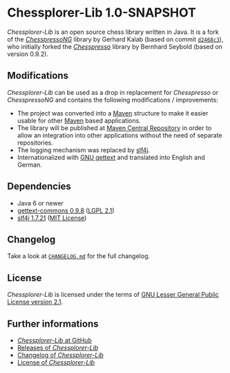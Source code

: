 Chessplorer-Lib 1.0-SNAPSHOT
============================

*Chessplorer-Lib* is an open source chess library written in Java. It is a fork
of the [*ChesspressoNG*](https://github.com/gkalab/chesspressong) library by
Gerhard Kalab (based on commit
[`d2468c3`](https://github.com/gkalab/chesspressong/tree/d2468c3ba25eb38f4a502dedc454d4aab4226ea3)),
who initially forked the
[*Chesspresso*](https://github.com/BernhardSeybold/Chesspresso) library by
Bernhard Seybold (based on version 0.9.2).


Modifications
-------------

*Chessplorer-Lib* can be used as a drop in replacement for *Chesspresso* or
*ChesspressoNG* and contains the following modifications / improvements:

-   The project was converted into a [Maven](https://maven.apache.org/)
    structure to make it easier usable for other
    [Maven](https://maven.apache.org/) based applications.
-   The library will be published at
    [Maven Central Repository](http://search.maven.org/) in order to allow an
    integration into other applications without the need of separate
    repositories.
-   The logging mechanism was replaced by [slf4j](http://www.slf4j.org/).
-   Internationalized with [GNU gettext](https://www.gnu.org/software/gettext/)
    and translated into English and German.


Dependencies
------------

-   Java 6 or newer
-   [gettext-commons 0.9.8](https://code.google.com/archive/p/gettext-commons/)
    ([LGPL 2.1](share/licenses/gettext-commons.license.txt))
-   [slf4j 1.7.21](http://www.slf4j.org/)
    ([MIT License](share/licenses/slf4j-api.license.txt))


Changelog
---------

Take a look at [`CHANGELOG.md`](CHANGELOG.md) for the full changelog.


License
-------

*Chessplorer-Lib* is licensed under the terms of
[GNU Lesser General Public License version 2.1](LICENSE.txt).


Further informations
--------------------

-   [*Chessplorer-Lib* at GitHub](https://github.com/Chessplorer/Chessplorer-Lib)
-   [Releases of *Chessplorer-Lib*](https://github.com/Chessplorer/Chessplorer-Lib/releases)
-   [Changelog of *Chessplorer-Lib*](https://github.com/Chessplorer/Chessplorer-Lib/blob/develop/CHANGELOG.md)
-   [License of *Chessplorer-Lib*](https://github.com/Chessplorer/Chessplorer-Lib/blob/develop/LICENSE.txt)
